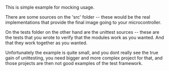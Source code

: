 This is simple example for mocking usage.

There are some sources on the 'src' folder -- these would be the real implementations that provide the final image going to your microcontroller.

On the tests folder on the other hand are the unittest sources -- these are the tests that you wrote to verify that the modules work as you wanted. And that they work together as you wanted.

Unfortunately the example is quite small, and you dont really see the true gain of unittesting, you need bigger and more complex project for that, and those projects are then not good examples of the test framework.

